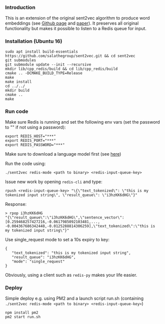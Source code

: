 ### Introduction
This is an extension of the original sent2vec algorithm to produce word embeddings (see [Github page](https://github.com/epfml/sent2vec) and [paper](https://arxiv.org/abs/1703.02507)). It preserves all original functionality but makes it possible to listen to a Redis queue for input.

### Installation (Ubuntu 16)
```
sudo apt install build-essentials
https://github.com/salathegroup/sent2vec.git && cd sent2vec
git submodules
git submodule update --init --recursive
mkdir lib/cpp_redis/build && cd lib/cpp_redis/build
cmake .. -DCMAKE_BUILD_TYPE=Release
make 
make install
cd ../../
mkdir build
cmake ..
make
```

### Run code
Make sure Redis is running and set the following env vars (set the password to "" if not using a password):
```
export REDIS_HOST="***"
export REDIS_PORT="***"
export REDIS_PASSWORD="***"
```
Make sure to download a language model first (see [here](https://github.com/epfml/sent2vec#downloading-pre-trained-models))

Run the code using:
```
./sent2vec redis-mode <path to binary> <redis-input-queue-key>
```

Issue new work by opening `redis-cli` and type:
```
rpush <redis-input-queue-key> "\{\"text_tokenized\": \"this is my tokenized input string\", \"result_queue\": \"i3hzKK6dHG\"}"
```
Response:
```
> rpop i3hzKK6dHG
"{\"result_queue\":\"i3hzKK6dHG\",\"sentence_vector\":[0.259468257427216,-0.0617985092103481,..., -0.004367686342448,-0.0125288814306259],\"text_tokenized\":\"this is my tokenized input string\"}"
```
Use single_request mode to set a 10s expiry to key:
```
{
   "text_tokenized": "this is my tokenized input string",
   "result_queue": "i3hzKK6dHG",
   "mode": "single_request"
}
```
Obviously, using a client such as `redis-py` makes your life easier.

### Deploy
Simple deploy e.g. using PM2 and a launch script run.sh (containing `./sent2vec redis-mode <path to binary> <redis-input-queue-key>`)
```
npm install pm2
pm2 start run.sh
```
